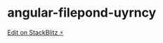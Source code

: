# angular-filepond-uyrncy

[Edit on StackBlitz ⚡️](https://stackblitz.com/edit/angular-filepond-uyrncy)